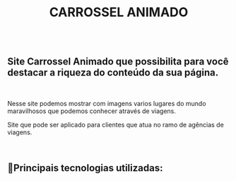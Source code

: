 <h1 align = center font-size:100px>CARROSSEL ANIMADO</h1>
<br>
<br>
<h2> Site Carrossel Animado que possibilita para você destacar a riqueza do conteúdo da sua página.</h2>
<br>
<p>Nesse site podemos mostrar com imagens varios lugares do mundo maravilhosos que podemos conhecer através de viagens. </p>
<p> Site que pode ser aplicado para clientes que atua no ramo de agências de viagens.</p>
<br>
<h2>📌Principais tecnologias utilizadas:</h2>
